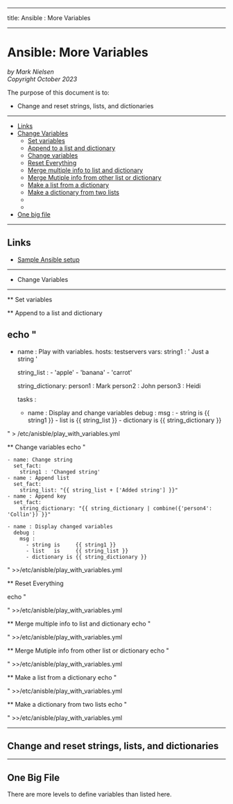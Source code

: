 --------
title: Ansible : More Variables 

--------

# Ansible: More Variables

*by Mark Nielsen*  
*Copyright October 2023*

The purpose of this document is to:

- Change and reset strings, lists, and dictionaries


---

* [Links](#links)
* [Change Variables](#var)
    * [Set variables](#1)
    * [Append to a list and dictionary](#2)
    * [Change variables](#3)
    * [Reset Everything](#4)
    * [Merge multiple info to list and dictionary](#5)
    * [Merge Mutiple info from other list or dictionary](#6)
    * [Make a list from a dictionary](#7)
    * [Make a dictionary from two lists](#8)
    * []()
    * []()
* [One big file](#big)


* * *

<a name=links></a>Links
-----
* [Sample Ansible setup](https://docs.ansible.com/ansible/latest/tips_tricks/sample_setup.html)

* * *

* <a name=change></a>Change Variables
-----

** <a name=1></a> Set variables



** <a name=2></a>Append to a list and dictionary

echo "
---
  - name : Play with variables.
    hosts: testservers
    vars:
      string1 : ' Just a string '

      string_list :
        - 'apple'
        - 'banana'
        - 'carrot'

      string_dictionary:
        person1 : Mark
        person2 : John
        person3 : Heidi

    tasks :
    - name : Display and change variables
      debug :
        msg :
          - string is     {{ string1 }}
          - list   is     {{ string_list }}
          - dictionary is {{ string_dictionary }}

" > /etc/anisble/play_with_variables.yml

** <a name=3></a>Change variables
echo "

    - name: Change string
      set_fact:
        string1 : 'Changed string'
    - name : Append list
      set_fact:
        string_list: "{{ string_list + ['Added string'] }}"
    - name : Append key
      set_fact:
        string_dictionary: "{{ string_dictionary | combine({'person4': 'Collin'}) }}"

    - name : Display changed variables
      debug :
        msg :
          - string is     {{ string1 }}
          - list   is     {{ string_list }}
          - dictionary is {{ string_dictionary }}


" >>/etc/anisble/play_with_variables.yml

** <a name=4></a>Reset Everything

echo "

" >>/etc/anisble/play_with_variables.yml

** <a name=5></a>Merge multiple info to list and dictionary
echo "

" >>/etc/anisble/play_with_variables.yml


** <a name=6></a>Merge Mutiple info from other list or dictionary
echo "

" >>/etc/anisble/play_with_variables.yml

** <a name=7></a>Make a list from a dictionary
echo "

" >>/etc/anisble/play_with_variables.yml

** <a name=8></a>Make a dictionary from two lists
echo "

" >>/etc/anisble/play_with_variables.yml

* * *

<a name=change></a>Change and reset strings, lists, and dictionaries
-----



* * *

<a name=big></a>One Big File
-----
There are more levels to define variables than listed here. 